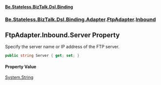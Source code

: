 #### [Be.Stateless.BizTalk.Dsl.Binding](README.md 'README')
### [Be.Stateless.BizTalk.Dsl.Binding.Adapter](Be.Stateless.BizTalk.Dsl.Binding.Adapter.md 'Be.Stateless.BizTalk.Dsl.Binding.Adapter').[FtpAdapter](FtpAdapter.md 'Be.Stateless.BizTalk.Dsl.Binding.Adapter.FtpAdapter').[Inbound](FtpAdapter.Inbound.md 'Be.Stateless.BizTalk.Dsl.Binding.Adapter.FtpAdapter.Inbound')

## FtpAdapter.Inbound.Server Property

Specify the server name or IP address of the FTP server.

```csharp
public string Server { get; set; }
```

#### Property Value
[System.String](https://docs.microsoft.com/en-us/dotnet/api/System.String 'System.String')
